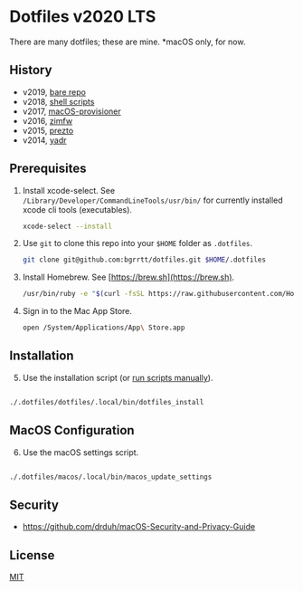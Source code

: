 # Dotfiles v2020 LTS

There are many dotfiles; these are mine. \*macOS only, for now.

<!-- For other suggestions and opinions, check out [https://brandengarrett.com/uses](https://brandengarrett.com/uses). -->

<!--
## Articles

- What Happens When: Terminal Emulator
- What Happens When: Zshell
- The Single Most Important App for Knowledge Workers (alfred)
- Hyper/Super (CAPSLOCK) Navigation Saved My Life
 -->

<!--

## Inspiration

- https://frkl.io/blog/managing-dotfiles
- https://www.taniarascia.com/setting-up-a-brand-new-mac-for-development/
- https://github.com/skwp/dotfiles
- https://github.com/mathiasbynens/dotfiles

-->

## History

- v2019, [bare repo](https://github.com/bgrrtt/dotfiles-2019)
- v2018, [shell scripts](https://github.com/bgrrtt/dotfiles-2018)
- v2017, [macOS-provisioner](https://github.com/bgrrtt/macOS-provisioner)
- v2016, [zimfw](https://github.com/zimfw/zimfw)
- v2015, [prezto](https://github.com/sorin-ionescu/prezto)
- v2014, [yadr](https://github.com/skwp/dotfiles)


## Prerequisites

1. Install xcode-select. See `/Library/Developer/CommandLineTools/usr/bin/` for currently installed xcode cli tools (executables).

   ```zsh
   xcode-select --install
   ```

2. Use `git` to clone this repo into your `$HOME` folder as `.dotfiles`.

   ```zsh
   git clone git@github.com:bgrrtt/dotfiles.git $HOME/.dotfiles
   ```

3. Install Homebrew. See [https://brew.sh](https://brew.sh).

   ```zsh
   /usr/bin/ruby -e "$(curl -fsSL https://raw.githubusercontent.com/Homebrew/install/master/install)"
   ```

4. Sign in to the Mac App Store.

   ```zsh
   open /System/Applications/App\ Store.app
   ```

## Installation

5. Use the installation script (or [run scripts manually](#)).

  ```zsh

  ./.dotfiles/dotfiles/.local/bin/dotfiles_install

  ```

<!--
- http://brandon.invergo.net/news/2012-05-26-using-gnu-stow-to-manage-your-dotfiles.html
- https://stevenrbaker.com/tech/managing-dotfiles-with-gnu-stow.html
- https://zihao.me/post/managing-dotfiles-with-gnu-stow/
- http://juanda.me/managing-your-dotfiles-with-gnu-stow
- https://writingco.de/blog/how-i-manage-my-dotfiles-using-gnu-stow/
- https://github.com/mafrosis/dotfiles/blob/master/install.sh?
- https://github.com/aspiers/shell-env
- https://github.com/aspiers/git-config
-
-->

<!--

5. Install module symlinks and directories with GNU `stow`:

   ```zsh
   SYNOPSIS:

      stow [OPTION ...] [-D|-S|-R] PACKAGE

   OPTIONS:

      -d DIR, --dir=DIR     Set stow dir to DIR (default is current dir)
      -t DIR, --target=DIR  Set target to DIR (default is parent of stow dir)

      -S, --stow            Stow the package names that follow this option
      -D, --delete          Unstow the package names that follow this option
      -R, --restow          Restow (like stow -D followed by stow -S)

      -n, --no, --simulate  Do not actually make any filesystem changes
      -v, --verbose[=N]     Increase verbosity (levels are from 0 to 5)
      -h, --help            Show this help

   Stow home page: <http://www.gnu.org/software/stow/>
   ```

   _Simulate `stow` with `-n` and increase verbosity to 2 or 3 with `--verbose=N` to see changes to your filesystem before actually making changes to your filesystem with the following modules._

   ```zsh
   stow -n --verbose=2 -d $HOME/.dotfiles -t $HOME -S example
   ```

   Modules:

   - **Alacritty**

     Super speedy terminal emulator.

     ```zsh
     stow -d $HOME/.dotfiles -t $HOME -S alacritty
     ```

   - **bin**

     Scripts and tools I've built or gathered from others.

     ```zsh
     stow -d $HOME/.dotfiles -t $HOME -S bin
     ```

   - **git**

     Please version control your code. Please use git to do so.

     ```zsh
     stow -d $HOME/.dotfiles -t $HOME -S git
     ```

   - **Hammerspoon**

     MacOS customization like you've always dreamed. Check this out.

     ```zsh
     stow -d $HOME/.dotfiles -t $HOME -S hammerspoon
     ```

   - **Karabiner Elements**

     MacOS keyboard customization. Long live the Hyper key!

     ```zsh
     stow -d $HOME/.dotfiles -t $HOME -S karabiner
     ```

   - **nvim**

     Never in a GUI. Not intended for servers. Used more and more everyday. The sane choice once internalizing certain development principles. Verb, Modifier, Object.

     ```zsh
     stow -d $HOME/.dotfiles -t $HOME -S nvim
     ```

   - **sshrc**

     Bring a minimal dotfile configuration with you when entering (and leaving) a server. Contains "compatible" Vim configuration for use on linux servers.

     ```zsh
     stow -d $HOME/.dotfiles -t $HOME -S sshrc
     ```

   - **tmux**

     A better way to use and organize a terminal emulator. Needed for tabs and splits when using Alacritty.

     ```zsh
     stow -d $HOME/.dotfiles -t $HOME -S sshrc
     ```

   - **VS Code**

     TK. Text editor. Workhorse. Friend. Enemy.

     ```zsh
     stow -d $HOME/.dotfiles -t $HOME -S vscode
     ```

   - **zsh**

     The terminal emulator's shell interface. Critical. Highly configured through the Zim Framework for zsh.

     ```zsh
     stow -d $HOME/.dotfiles -t $HOME -S zsh
     ```

-->

## MacOS Configuration

6. Use the macOS settings script.

  ```zsh

  ./.dotfiles/macos/.local/bin/macos_update_settings

  ```
<!--
## WAIT! Manual Configuration Required

7. TK.

-->

## Security

- https://github.com/drduh/macOS-Security-and-Privacy-Guide

## License

[MIT](https://choosealicense.com/licenses/mit/)

<!--

## TODO

- [https://github.com/nickjj/dotfiles](https://github.com/nickjj/dotfiles)
- [https://github.com/moopet/dotfiles](https://github.com/moopet/dotfiles)

-->
